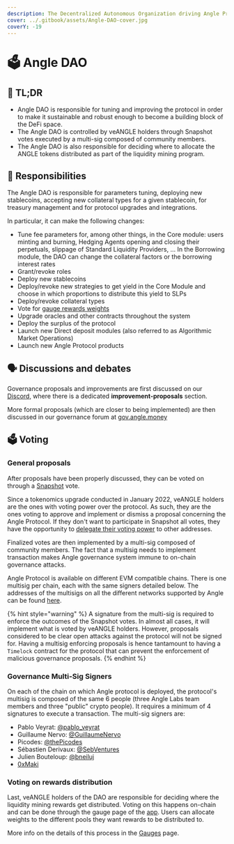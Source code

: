 ```yaml
---
description: The Decentralized Autonomous Organization driving Angle Protocol
cover: ../.gitbook/assets/Angle-DAO-cover.jpg
coverY: -19
---
```


# 🗳 Angle DAO

## 🔎 TL;DR

* Angle DAO is responsible for tuning and improving the protocol in order to make it sustainable and robust enough to become a building block of the DeFi space.
* The Angle DAO is controlled by veANGLE holders through Snapshot votes executed by a multi-sig composed of community members.
* The Angle DAO is also responsible for deciding where to allocate the ANGLE tokens distributed as part of the liquidity mining program.

## 🔘 Responsibilities

The Angle DAO is responsible for parameters tuning, deploying new stablecoins, accepting new collateral types for a given stablecoin, for treasury management and for protocol upgrades and integrations.

In particular, it can make the following changes:

* Tune fee parameters for, among other things, in the Core module: users minting and burning, Hedging Agents opening and closing their perpetuals, slippage of Standard Liquidity Providers, ... In the Borrowing module, the DAO can change the collateral factors or the borrowing interest rates
* Grant/revoke roles
* Deploy new stablecoins
* Deploy/revoke new strategies to get yield in the Core Module and choose in which proportions to distribute this yield to SLPs
* Deploy/revoke collateral types
* Vote for [gauge rewards weights](veANGLE/gauges.md)
* Upgrade oracles and other contracts throughout the system
* Deploy the surplus of the protocol
* Launch new Direct deposit modules (also referred to as Algorithmic Market Operations)
* Launch new Angle Protocol products

## 🗣 Discussions and debates

Governance proposals and improvements are first discussed on our [Discord](https://discord.com/invite/5Af6xum9bc), where there is a dedicated **improvement-proposals** section.

More formal proposals (which are closer to being implemented) are then discussed in our governance forum at [gov.angle.money](https://gov.angle.money)

## 🗳 Voting

### General proposals

After proposals have been properly discussed, they can be voted on through a [Snapshot](https://snapshot.org/#/anglegovernance.eth/) vote.

Since a tokenomics upgrade conducted in January 2022, veANGLE holders are the ones with voting power over the protocol. As such, they are the ones voting to approve and implement or dismiss a proposal concerning the Angle Protocol. If they don't want to participate in Snapshot all votes, they have the opportunity to [delegate their voting power](../guides/app-guides/ANGLE/snapshot-votes.md) to other addresses.

Finalized votes are then implemented by a multi-sig composed of community members. The fact that a multisig needs to implement transaction makes Angle governance system immune to on-chain governance attacks.

Angle Protocol is available on different EVM compatible chains. There is one multisig per chain, each with the same signers detailed below. The addresses of the multisigs on all the different networks supported by Angle can be found [here](https://developers.angle.money/overview/smart-contracts).

{% hint style="warning" %}
A signature from the multi-sig is required to enforce the outcomes of the Snapshot votes. In almost all cases, it will implement what is voted by veANGLE holders. However, proposals considered to be clear open attacks against the protocol will not be signed for. Having a multisig enforcing proposals is hence tantamount to having a `Timelock` contract for the protocol that can prevent the enforcement of malicious governance proposals.
{% endhint %}

### Governance Multi-Sig Signers

On each of the chain on which Angle protocol is deployed, the protocol's multisig is composed of the same 6 people (three Angle Labs team members and three "public" crypto people). It requires a minimum of 4 signatures to execute a transaction. The multi-sig signers are:

* Pablo Veyrat: [@pablo\_veyrat](https://twitter.com/pablo\_veyrat)
* Guillaume Nervo: [@GuillaumeNervo](https://twitter.com/GuillaumeNervo)
* Picodes: [@thePicodes](https://twitter.com/thePicodes)
* Sébastien Derivaux: [@SebVentures](https://twitter.com/SebVentures)
* Julien Bouteloup: [@bneiluj](https://twitter.com/bneiluj)
* [0xMaki](https://twitter.com/0xMaki)

### Voting on rewards distribution

Last, veANGLE holders of the DAO are responsible for deciding where the liquidity mining rewards get distributed. Voting on this happens on-chain and can be done through the gauge page of the [app](https://app.angle.money/#/gauge). Users can allocate weights to the different pools they want rewards to be distributed to.

More info on the details of this process in the [Gauges](veANGLE/gauges.md) page.
